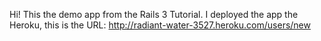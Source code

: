 Hi!
This the demo app from the Rails 3 Tutorial.
I deployed the app the Heroku, this is the URL:
http://radiant-water-3527.heroku.com/users/new
